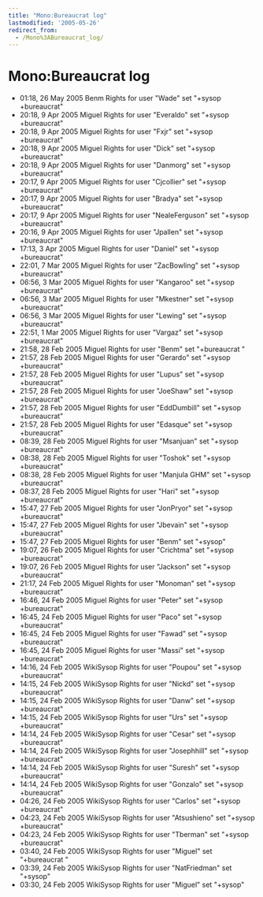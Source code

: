 ```yaml
---
title: "Mono:Bureaucrat log"
lastmodified: '2005-05-26'
redirect_from:
  - /Mono%3ABureaucrat_log/
---
```


Mono:Bureaucrat log
===================

-   01:18, 26 May 2005 Benm Rights for user "Wade" set "+sysop +bureaucrat"
-   20:18, 9 Apr 2005 Miguel Rights for user "Everaldo" set "+sysop +bureaucrat"
-   20:18, 9 Apr 2005 Miguel Rights for user "Fxjr" set "+sysop +bureaucrat"
-   20:18, 9 Apr 2005 Miguel Rights for user "Dick" set "+sysop +bureaucrat"
-   20:18, 9 Apr 2005 Miguel Rights for user "Danmorg" set "+sysop +bureaucrat"
-   20:17, 9 Apr 2005 Miguel Rights for user "Cjcollier" set "+sysop +bureaucrat"
-   20:17, 9 Apr 2005 Miguel Rights for user "Bradya" set "+sysop +bureaucrat"
-   20:17, 9 Apr 2005 Miguel Rights for user "NealeFerguson" set "+sysop +bureaucrat"
-   20:16, 9 Apr 2005 Miguel Rights for user "Jpallen" set "+sysop +bureaucrat"
-   17:13, 3 Apr 2005 Miguel Rights for user "Daniel" set "+sysop +bureaucrat"
-   22:01, 7 Mar 2005 Miguel Rights for user "ZacBowling" set "+sysop +bureaucrat"
-   06:56, 3 Mar 2005 Miguel Rights for user "Kangaroo" set "+sysop +bureaucrat"
-   06:56, 3 Mar 2005 Miguel Rights for user "Mkestner" set "+sysop +bureaucrat"
-   06:56, 3 Mar 2005 Miguel Rights for user "Lewing" set "+sysop +bureaucrat"
-   22:51, 1 Mar 2005 Miguel Rights for user "Vargaz" set "+sysop +bureaucrat"
-   21:58, 28 Feb 2005 Miguel Rights for user "Benm" set "+bureaucrat "
-   21:57, 28 Feb 2005 Miguel Rights for user "Gerardo" set "+sysop +bureaucrat"
-   21:57, 28 Feb 2005 Miguel Rights for user "Lupus" set "+sysop +bureaucrat"
-   21:57, 28 Feb 2005 Miguel Rights for user "JoeShaw" set "+sysop +bureaucrat"
-   21:57, 28 Feb 2005 Miguel Rights for user "EddDumbill" set "+sysop +bureaucrat"
-   21:57, 28 Feb 2005 Miguel Rights for user "Edasque" set "+sysop +bureaucrat"
-   08:39, 28 Feb 2005 Miguel Rights for user "Msanjuan" set "+sysop +bureaucrat"
-   08:38, 28 Feb 2005 Miguel Rights for user "Toshok" set "+sysop +bureaucrat"
-   08:38, 28 Feb 2005 Miguel Rights for user "Manjula GHM" set "+sysop +bureaucrat"
-   08:37, 28 Feb 2005 Miguel Rights for user "Hari" set "+sysop +bureaucrat"
-   15:47, 27 Feb 2005 Miguel Rights for user "JonPryor" set "+sysop +bureaucrat"
-   15:47, 27 Feb 2005 Miguel Rights for user "Jbevain" set "+sysop +bureaucrat"
-   15:47, 27 Feb 2005 Miguel Rights for user "Benm" set "+sysop"
-   19:07, 26 Feb 2005 Miguel Rights for user "Crichtma" set "+sysop +bureaucrat"
-   19:07, 26 Feb 2005 Miguel Rights for user "Jackson" set "+sysop +bureaucrat"
-   21:17, 24 Feb 2005 Miguel Rights for user "Monoman" set "+sysop +bureaucrat"
-   16:46, 24 Feb 2005 Miguel Rights for user "Peter" set "+sysop +bureaucrat"
-   16:45, 24 Feb 2005 Miguel Rights for user "Paco" set "+sysop +bureaucrat"
-   16:45, 24 Feb 2005 Miguel Rights for user "Fawad" set "+sysop +bureaucrat"
-   16:45, 24 Feb 2005 Miguel Rights for user "Massi" set "+sysop +bureaucrat"
-   14:16, 24 Feb 2005 WikiSysop Rights for user "Poupou" set "+sysop +bureaucrat"
-   14:15, 24 Feb 2005 WikiSysop Rights for user "Nickd" set "+sysop +bureaucrat"
-   14:15, 24 Feb 2005 WikiSysop Rights for user "Danw" set "+sysop +bureaucrat"
-   14:15, 24 Feb 2005 WikiSysop Rights for user "Urs" set "+sysop +bureaucrat"
-   14:14, 24 Feb 2005 WikiSysop Rights for user "Cesar" set "+sysop +bureaucrat"
-   14:14, 24 Feb 2005 WikiSysop Rights for user "Josephhill" set "+sysop +bureaucrat"
-   14:14, 24 Feb 2005 WikiSysop Rights for user "Suresh" set "+sysop +bureaucrat"
-   14:14, 24 Feb 2005 WikiSysop Rights for user "Gonzalo" set "+sysop +bureaucrat"
-   04:26, 24 Feb 2005 WikiSysop Rights for user "Carlos" set "+sysop +bureaucrat"
-   04:23, 24 Feb 2005 WikiSysop Rights for user "Atsushieno" set "+sysop +bureaucrat"
-   04:23, 24 Feb 2005 WikiSysop Rights for user "Tberman" set "+sysop +bureaucrat"
-   03:40, 24 Feb 2005 WikiSysop Rights for user "Miguel" set "+bureaucrat "
-   03:39, 24 Feb 2005 WikiSysop Rights for user "NatFriedman" set "+sysop"
-   03:30, 24 Feb 2005 WikiSysop Rights for user "Miguel" set "+sysop"
